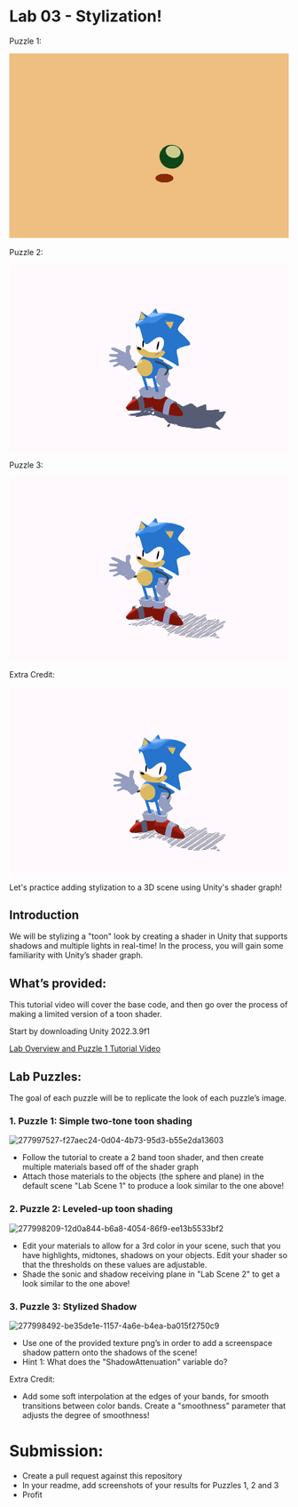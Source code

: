 # Lab 03 - Stylization!



Puzzle 1:

![1.png](imgs/1.png)

Puzzle 2:

![1.png](imgs\2.png)

Puzzle 3:

![1.png](imgs\3.png)

Extra Credit:

![1.png](imgs\4.png)





Let's practice adding stylization to a 3D scene using Unity's shader graph!

## Introduction

We will be stylizing a "toon" look by creating a shader in Unity that supports shadows and multiple lights in real-time! In the process, you will gain some familiarity with Unity’s shader graph.

## What’s provided:

This tutorial video will cover the base code, and then go over the process of making a limited version of a toon shader.

Start by downloading Unity 2022.3.9f1

[Lab Overview and Puzzle 1 Tutorial Video](https://youtu.be/jc5MLgzJong)

## Lab Puzzles:

The goal of each puzzle will be to replicate the look of each puzzle’s image.

### 1. Puzzle 1: Simple two-tone toon shading

<img width="544" alt="277997527-f27aec24-0d04-4b73-95d3-b55e2da13603" src="https://github.com/CIS-566-Fall-2023/lab05-stylization/assets/1758825/c9ae57ba-7a7f-4b03-829c-83fc35740c2f">

* Follow the tutorial to create a 2 band toon shader, and then create multiple materials based off of the shader graph
* Attach those materials to the objects (the sphere and plane) in the default scene "Lab Scene 1" to produce a look similar to the one above!

### 2. Puzzle 2: Leveled-up toon shading

<img width="677" alt="277998209-12d0a844-b6a8-4054-86f9-ee13b5533bf2" src="https://github.com/CIS-566-Fall-2023/lab05-stylization/assets/1758825/6b648f63-7317-40a6-96b7-d2de4405df28">

* Edit your materials to allow for a 3rd color in your scene, such that you have highlights, midtones, shadows on your objects. Edit your shader so that the thresholds on these values are adjustable.
* Shade the sonic and shadow receiving plane in "Lab Scene 2" to get a look similar to the one above!

### 3. Puzzle 3: Stylized Shadow

<img width="436" alt="277998492-be35de1e-1157-4a6e-b4ea-ba015f2750c9" src="https://github.com/CIS-566-Fall-2023/lab05-stylization/assets/1758825/d60cb866-ea00-4f4b-8d53-c85fa1b170f6">

* Use one of the provided texture png’s in order to add a screenspace shadow pattern onto the shadows of the scene!
* Hint 1: What does the "ShadowAttenuation" variable do?

Extra Credit:

* Add some soft interpolation at the edges of your bands, for smooth transitions between color bands. Create a "smoothness" parameter that adjusts the degree of smoothness!

# Submission:

- Create a pull request against this repository
- In your readme, add screenshots of your results for Puzzles 1, 2 and 3
- Profit
